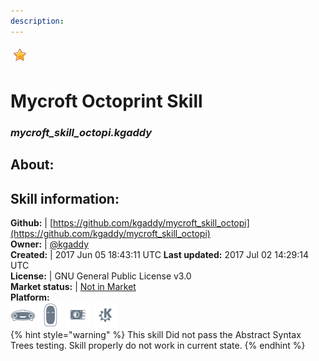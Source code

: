 ```yaml
---
description: 
---
```


![](../.gitbook/assets/star.png)  
# Mycroft Octoprint Skill  
### _mycroft_skill_octopi.kgaddy_  
## About:  


## Skill information:  
**Github:** | [https://github.com/kgaddy/mycroft_skill_octopi](https://github.com/kgaddy/mycroft_skill_octopi)  
**Owner:** | [@kgaddy](https://github.com/kgaddy)  
**Created:** | 2017 Jun 05 18:43:11 UTC  **Last updated:** 2017 Jul 02 14:29:14 UTC  
**License:** | GNU General Public License v3.0  
**Market status:** | [Not in Market](https://market.mycroft.ai/skill/)  
**Platform:**  
 ![Mark I](../.gitbook/assets/mark-1-icon.png)  ![Mark II](../.gitbook/assets/mark-2-icon.png)  ![Picroft](../.gitbook/assets/picroft-icon.png)  ![plasmoid](../.gitbook/assets/kde.png)   
{% hint style="warning" %}
This skill Did not pass the Abstract Syntax Trees testing. Skill properly do not work in current state.
{% endhint %}
